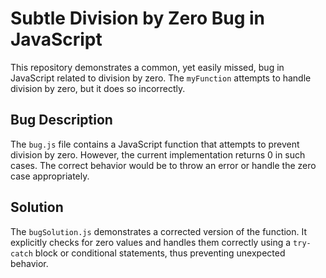 # Subtle Division by Zero Bug in JavaScript

This repository demonstrates a common, yet easily missed, bug in JavaScript related to division by zero. The `myFunction` attempts to handle division by zero, but it does so incorrectly.

## Bug Description
The `bug.js` file contains a JavaScript function that attempts to prevent division by zero. However, the current implementation returns 0 in such cases. The correct behavior would be to throw an error or handle the zero case appropriately.

## Solution
The `bugSolution.js` demonstrates a corrected version of the function. It explicitly checks for zero values and handles them correctly using a `try-catch` block or conditional statements, thus preventing unexpected behavior.